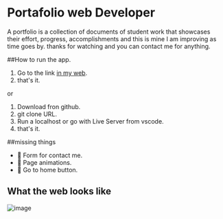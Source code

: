 
# Portafolio web Developer 

A portfolio is a collection of documents of student work that showcases their effort, progress, accomplishments and this is mine I am improving as time goes by. thanks for watching and you can contact me for anything.

##How to run the app.
1. Go to the link [in my web](https://jorgegso.github.io/reactPortafolio/).
2. that's it.

or 

1. Download  fron github.
2. git clone URL.
3. Run a localhost or go with Live Server from vscode.
4. that's it.

##missing things

- 🐅 Form for contact me.
- 🐉 Page animations.
- 🦝 Go to home button.

## What the web looks like

![image](https://user-images.githubusercontent.com/63064991/172086758-3f7b39de-1b85-4ea3-942b-8426c8b4ed39.png)

